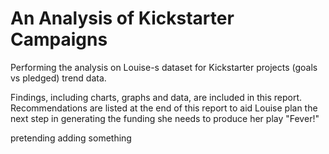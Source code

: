 # An Analysis of Kickstarter Campaigns
Performing the analysis on Louise-s dataset for Kickstarter projects (goals vs pledged) trend data.

Findings, including charts, graphs and data, are included in this report. Recommendations are listed at the end of this report to aid Louise plan the next step in generating the funding she needs to produce her play "Fever!"

pretending adding something

